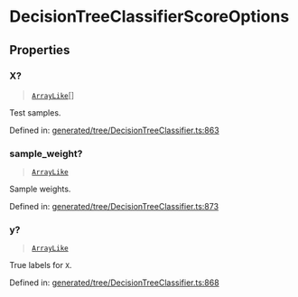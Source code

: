 # DecisionTreeClassifierScoreOptions

## Properties

### X?

> [`ArrayLike`](../types/ArrayLike.md)[]

Test samples.

Defined in:  [generated/tree/DecisionTreeClassifier.ts:863](https://github.com/transitive-bullshit/scikit-learn-ts/blob/92ab806/packages/sklearn/src/generated/tree/DecisionTreeClassifier.ts#L863)

### sample\_weight?

> [`ArrayLike`](../types/ArrayLike.md)

Sample weights.

Defined in:  [generated/tree/DecisionTreeClassifier.ts:873](https://github.com/transitive-bullshit/scikit-learn-ts/blob/92ab806/packages/sklearn/src/generated/tree/DecisionTreeClassifier.ts#L873)

### y?

> [`ArrayLike`](../types/ArrayLike.md)

True labels for `X`.

Defined in:  [generated/tree/DecisionTreeClassifier.ts:868](https://github.com/transitive-bullshit/scikit-learn-ts/blob/92ab806/packages/sklearn/src/generated/tree/DecisionTreeClassifier.ts#L868)
